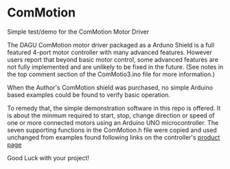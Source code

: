 # ComMotion
Simple test/demo for the ComMotion Motor Driver

The DAGU ComMotion motor driver packaged as a Arduno Shield is a full featured 4-port motor controller with many advanced features. However users report that beyond basic motor control, some advanced features are not fully implemented and are unlikely to be fixed in the future. (See notes in the top comment section of the ComMotio3.ino file for more information.)

When the Author's ComMotion shield was purchased, no simple Arduino based examples could be found to verify basic operation.  

To remedy that, the simple demonstration software in this repo is offered. It is about   the minmum required to start, stop, change direction or speed of one or more connected motors using an Arduino UNO microcontroller. The seven supporting functions in the ComMotion.h file were copied and used unchanged from examples found following links on the controller's <a href="http://letsmakerobots.com/commotion-shield-omni-and-mecanum-wheel-robots">product page</a>

Good Luck with your project! 


